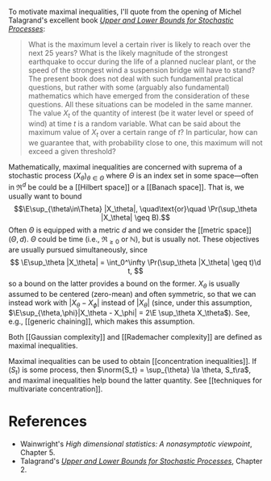 
To motivate maximal inequalities, I'll quote from the opening of Michel Talagrand's excellent book [_Upper and Lower Bounds for Stochastic Processes_](https://link.springer.com/book/10.1007/978-3-642-54075-2): 

> What is the maximum level a certain river is likely to reach over the next 25 years? What is the likely magnitude of the strongest earthquake to occur during the life of a planned nuclear plant, or the speed of the strongest wind a suspension bridge will have to stand? The present book does not deal with such fundamental practical questions, but rather with some (arguably also fundamental) mathematics which have emerged from the consideration of these questions. All these situations can be modeled in the same manner. The value $X_t$ of the quantity of interest (be it water level or speed of wind) at time $t$ is a random variable. What can be said about the maximum value of $X_t$ over a certain range of $t$? In particular, how can we guarantee that, with probability close to one, this maximum will not exceed a given threshold?

Mathematically, maximal inequalities are concerned with suprema of a stochastic process $(X_\theta)_{\theta\in \Theta}$ where $\Theta$ is an index set in some space—often in $\Re^d$ be could be a [[Hilbert space]] or a [[Banach space]].  That is, we usually want to bound $$\E\sup_{\theta\in\Theta} |X_\theta|, \quad\text{or}\quad \Pr(\sup_\theta |X_\theta| \geq B).$$Often $\Theta$ is equipped with a metric $d$ and we consider the [[metric space]] $(\Theta, d)$. $\Theta$ could be time (i.e., $\Re_{\geq0}$ or $\mathbb N$), but is usually not. These objectives are usually pursued simultaneously, since 
$$
\E\sup_\theta |X_\theta| = \int_0^\infty \Pr(\sup_\theta |X_\theta| \geq t)\d t,
$$
so a bound on the latter provides a bound on the former. $X_\theta$ is usually assumed to be centered (zero-mean) and often symmetric, so that we can instead work with $|X_\theta - X_\phi|$ instead of $|X_\theta|$ (since, under this assumption, $\E\sup_{\theta,\phi}|X_\theta - X_\phi| = 2\E \sup_\theta X_\theta$). See, e.g., [[generic chaining]], which makes this assumption.    


Both [[Gaussian complexity]] and [[Rademacher complexity]] are defined as maximal inequalities. 

Maximal inequalities can be used to obtain [[concentration inequalities]]. If $(S_t)$ is some process, then $\norm{S_t} = \sup_{\theta} \la \theta, S_t\ra$, and maximal inequalities help bound the latter quantity. See [[techniques for multivariate concentration]]. 


# References 
- Wainwright's _High dimensional statistics: A nonasymptotic viewpoint_, Chapter 5. 
- Talagrand's [_Upper and Lower Bounds for Stochastic Processes_](https://link.springer.com/book/10.1007/978-3-642-54075-2), Chapter 2. 


